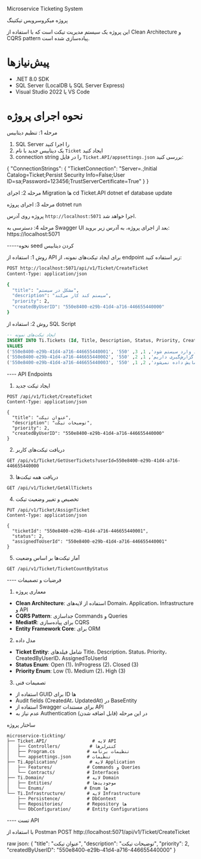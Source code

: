 Microservice Ticketing System

پروژه میکروسرویس تیکتینگ

این پروژه یک سیستم مدیریت تیکت است که با استفاده از Clean Architecture و CQRS pattern پیاده‌سازی شده است.

# پیش‌نیازها

- .NET 8.0 SDK
- SQL Server (LocalDB یا SQL Server Express)
- Visual Studio 2022 یا VS Code

# نحوه اجرای پروژه

مرحله 1: تنظیم دیتابیس
1. SQL Server را اجرا کنید
2. یک دیتابیس جدید با نام `Ticket` ایجاد کنید
3. connection string را در فایل `Ticket.API/appsettings.json` بررسی کنید:


{
  "ConnectionStrings": {
    "TicketConnection": "Server=.;Initial Catalog=Ticket;Persist Security Info=False;User ID=sa;Password=123456;TrustServerCertificate=True"
  }
}


مرحله 2: اجرای Migration ها
cd Ticket.API
dotnet ef database update

مرحله 3: اجرای پروژه
dotnet run

پروژه روی آدرس `http://localhost:5071` اجرا خواهد شد.

مرحله 4: دسترسی به Swagger UI
بعد از اجرای پروژه، به آدرس زیر بروید:
https://localhost:5071

-----نحوه seed کردن دیتابیس

روش 1: استفاده از API
برای ایجاد تیکت‌های نمونه، از endpoint زیر استفاده کنید:

```bash
POST http://localhost:5071/api/v1/Ticket/CreateTicket
Content-Type: application/json

{
  "title": "مشکل در سیستم",
  "description": "سیستم کند کار می‌کند",
  "priority": 2,
  "createdByUserID": "550e8400-e29b-41d4-a716-446655440000"
}
```

روش 2: استفاده از SQL Script

```sql
-- ایجاد تیکت‌های نمونه
INSERT INTO Ti.Tickets (Id, Title, Description, Status, Priority, CreatedByUserID, AssignedToUserId, CreatedAt, UpdatedAt)
VALUES 
('550e8400-e29b-41d4-a716-446655440001', 'مشکل در لاگین', 'کاربر نمی‌تواند وارد سیستم شود', 1, 3, '550e8400-e29b-41d4-a716-446655440000', NULL, GETDATE(), NULL),
('550e8400-e29b-41d4-a716-446655440002', 'درخواست ویژگی جدید', 'نیاز به قابلیت گزارش‌گیری داریم', 1, 2, '550e8400-e29b-41d4-a716-446655440000', NULL, GETDATE(), NULL),
('550e8400-e29b-41d4-a716-446655440003', 'بگ در صفحه اصلی', 'صفحه اصلی درست نمایش داده نمی‌شود', 2, 1, '550e8400-e29b-41d4-a716-446655440000', '550e8400-e29b-41d4-a716-446655440001', GETDATE(), NULL);
```

---- API Endpoints

1. ایجاد تیکت جدید
```http
POST /api/v1/Ticket/CreateTicket
Content-Type: application/json

{
  "title": "عنوان تیکت",
  "description": "توضیحات تیکت",
  "priority": 2,
  "createdByUserID": "550e8400-e29b-41d4-a716-446655440000"
}
```

 2. دریافت تیکت‌های کاربر
```http
GET /api/v1/Ticket/GetUserTickets?userId=550e8400-e29b-41d4-a716-446655440000
```

 3. دریافت همه تیکت‌ها
```http
GET /api/v1/Ticket/GetAllTickets
```

 4. تخصیص و تغییر وضعیت تیکت
```http
PUT /api/v1/Ticket/AssignTicket
Content-Type: application/json

{
  "ticketId": "550e8400-e29b-41d4-a716-446655440001",
  "status": 2,
  "assignedToUserId": "550e8400-e29b-41d4-a716-446655440001"
}
```

 5. آمار تیکت‌ها بر اساس وضعیت
```http
GET /api/v1/Ticket/TicketCountByStatus
```

---- فرضیات و تصمیمات

 1. معماری پروژه
- **Clean Architecture**: استفاده از لایه‌های Domain، Application، Infrastructure و API
- **CQRS Pattern**: جداسازی Commands و Queries
- **MediatR**: برای پیاده‌سازی CQRS
- **Entity Framework Core**: برای ORM

 2. مدل داده
- **Ticket Entity**: شامل فیلدهای Title، Description، Status، Priority، CreatedByUserID، AssignedToUserId
- **Status Enum**: Open (1)، InProgress (2)، Closed (3)
- **Priority Enum**: Low (1)، Medium (2)، High (3)

 3. تصمیمات فنی
- استفاده از GUID برای ID ها
- Audit fields (CreatedAt، UpdatedAt) در BaseEntity
- استفاده از Swagger برای مستندات API
- عدم نیاز به Authentication در این مرحله (قابل اضافه شدن)

 ساختار پروژه

```
microservice-tickting/
├── Ticket.API/                 # لایه API
│   ├── Controllers/           # کنترلرها
│   ├── Program.cs            # تنظیمات برنامه
│   └── appsettings.json      # تنظیمات
├── Ti.Application/            # لایه Application
│   ├── Features/             # Commands و Queries
│   └── Contracts/            # Interfaces
├── Ti.Domain/                # لایه Domain
│   ├── Entities/             # موجودیت‌ها
│   └── Enums/               # Enum ها
└── Ti.Infrastructure/        # لایه Infrastructure
    ├── Persistence/          # DbContext
    ├── Repositories/         # Repository ها
    └── DbConfiguration/      # Entity Configurations
```

---- تست API

 با استفاده از Postman
POST http://localhost:5071/api/v1/Ticket/CreateTicket

raw json:
{
  "title": "عنوان تیکت",
  "description": "توضیحات تیکت",
  "priority": 2,
  "createdByUserID": "550e8400-e29b-41d4-a716-446655440000"
}


